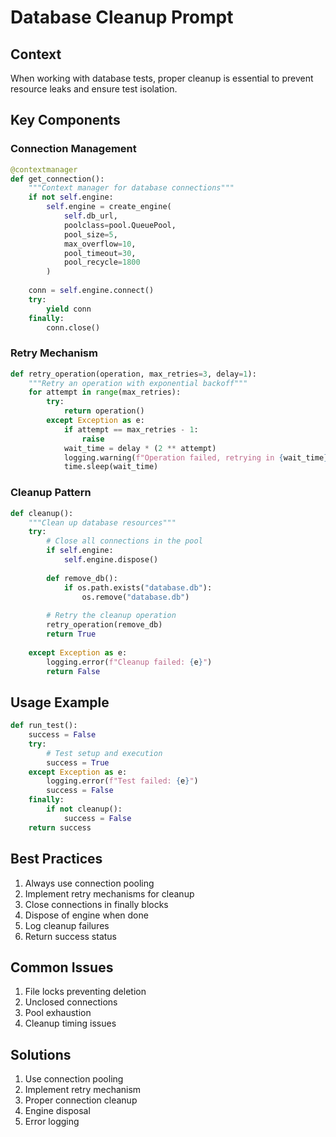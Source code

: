 # Database Cleanup Prompt

## Context
When working with database tests, proper cleanup is essential to prevent resource leaks and ensure test isolation.

## Key Components

### Connection Management
```python
@contextmanager
def get_connection():
    """Context manager for database connections"""
    if not self.engine:
        self.engine = create_engine(
            self.db_url,
            poolclass=pool.QueuePool,
            pool_size=5,
            max_overflow=10,
            pool_timeout=30,
            pool_recycle=1800
        )
        
    conn = self.engine.connect()
    try:
        yield conn
    finally:
        conn.close()
```

### Retry Mechanism
```python
def retry_operation(operation, max_retries=3, delay=1):
    """Retry an operation with exponential backoff"""
    for attempt in range(max_retries):
        try:
            return operation()
        except Exception as e:
            if attempt == max_retries - 1:
                raise
            wait_time = delay * (2 ** attempt)
            logging.warning(f"Operation failed, retrying in {wait_time}s: {str(e)}")
            time.sleep(wait_time)
```

### Cleanup Pattern
```python
def cleanup():
    """Clean up database resources"""
    try:
        # Close all connections in the pool
        if self.engine:
            self.engine.dispose()
            
        def remove_db():
            if os.path.exists("database.db"):
                os.remove("database.db")
                
        # Retry the cleanup operation
        retry_operation(remove_db)
        return True
        
    except Exception as e:
        logging.error(f"Cleanup failed: {e}")
        return False
```

## Usage Example
```python
def run_test():
    success = False
    try:
        # Test setup and execution
        success = True
    except Exception as e:
        logging.error(f"Test failed: {e}")
        success = False
    finally:
        if not cleanup():
            success = False
    return success
```

## Best Practices
1. Always use connection pooling
2. Implement retry mechanisms for cleanup
3. Close connections in finally blocks
4. Dispose of engine when done
5. Log cleanup failures
6. Return success status

## Common Issues
1. File locks preventing deletion
2. Unclosed connections
3. Pool exhaustion
4. Cleanup timing issues

## Solutions
1. Use connection pooling
2. Implement retry mechanism
3. Proper connection cleanup
4. Engine disposal
5. Error logging 